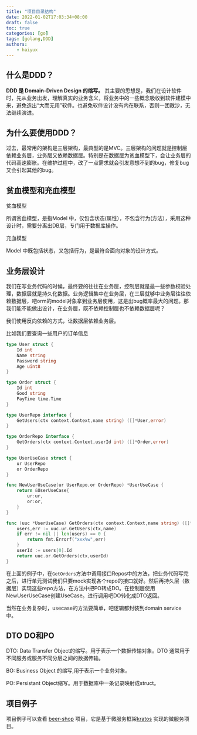 ```yaml
---
title: "项目目录结构"
date: 2022-01-02T17:03:34+08:00
draft: false
toc: true
categories: [go]
tags: [golang,DDD]
authors:
    - haiyux
---
```


## 什么是DDD？

**DDD 是 Domain-Driven Design 的缩写。** 其主要的思想是，我们在设计软件时，先从业务出发，理解真实的业务含义，将业务中的一些概念吸收到软件建模中来，避免造出“大而无用”软件。也避免软件设计没有内在联系，否则一团散沙，无法继续演进。

## 为什么要使用DDD？

过去，最常用的架构是三层架构，最典型的是MVC。三层架构的问题就是控制层依赖业务层，业务层又依赖数据层。特别是在数据层为贫血模型下，会让业务层的代码高速膨胀。在维护过程中，改了一点需求就会引发意想不到的bug，修复bug又会引起其他的bug。

## 贫血模型和充血模型

贫血模型

所谓贫血模型，是指Model 中，仅包含状态(属性），不包含行为(方法），采用这种设计时，需要分离出DB层，专门用于数据库操作。

充血模型

Model 中既包括状态，又包括行为，是最符合面向对象的设计方式。

## 业务层设计

我们在写业务代码的时候，最终要的往往在业务层，控制层就是最一些参数校验处理，数据层就是持久化数据。业务逻辑集中在业务层，在三层就够中业务层往往依赖数据层，吧orm的model对象拿到业务层使用，这是出bug概率最大的问题。那我们能不能做出设计，在业务层，既不依赖控制层也不依赖数据层呢？

我们使用反向依赖的方式，让数据层依赖业务层。

比如我们要查询一些用户的订单信息

```go
type User struct {
    Id int 
    Name string
    Password string
    Age uint8
}

type Order struct {
    Id int
    Good string
    PayTime time.Time
}

type UserRepo interface {
    GetUsers(ctx context.Context,name string) ([]*User,error)
}

type OrderRepo interface {
    GetOrders(ctx context.Context,userId int) ([]*Order,error)
}

type UserUseCase struct {
    ur UserRepo
    or OrderRepo
}

func NewUserUseCase(ur UserRepo,or OrderRepo) *UserUseCase {
    return &UserUseCase{
        ur:ur,
        or:or,
    }
}

func (uuc *UserUseCase) GetOrders(ctx context.Context,name string) ([]*Order,error) {
    users,err := uuc.ur.GetUsers(ctx,name)
    if err != nil || len(users) == 0 {
        return fmt.Errorf("xxx%w",err)
    }
    userId := users[0].Id
    return uuc.or.GetOrders(ctx,userId)
}
```

在上面的例子中，在`GetOrders`方法中调用接口Repos中的方法，把业务代码写完之后，进行单元测试我们只要mock实现各个repo的接口就好。然后再持久层（数据层）实现这些repo方法，在方法中把PO转成DO。在控制层使用NewUserUseCase创建UseCase。进行调用吧DO转化成DTO返回。

当然在业务复杂时，usecase的方法要简单，吧逻辑都封装到domain service中。

## DTO DO和PO

DTO: Data Transfer Object的缩写。用于表示一个数据传输对象。DTO 通常用于不同服务或服务不同分层之间的数据传输。

BO: Business Object 的缩写,用于表示一个业务对象。

PO: Persistant Object缩写。用于数据库中一条记录映射成struct。

## 项目例子

项目例子可以查看 [beer-shop](https://github.com/go-kratos/beer-shop/) 项目，它是基于微服务框架[kratos](https://github.com/go-kratos/kratos) 实现的微服务项目。
